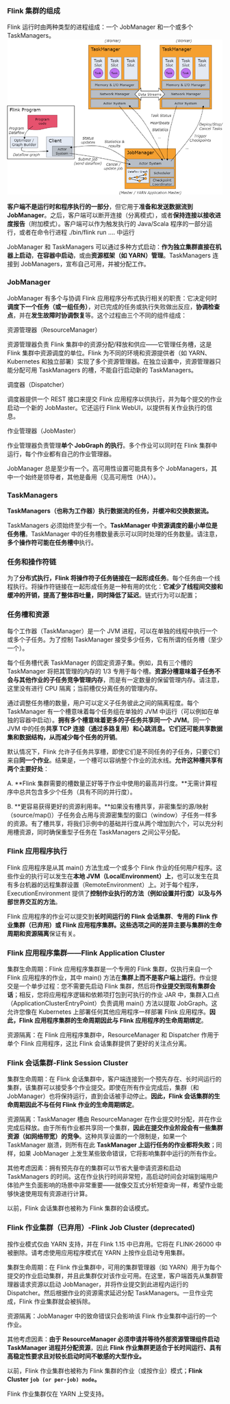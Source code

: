 ### Flink 集群的组成

Flink 运行时由两种类型的进程组成：一个 JobManager 和一个或多个 TaskManagers。
<img src="article/flink/picture/Flink完整架构.png" alt="图片alt" title="Flink完整架构">

**客户端不是运行时和程序执行的一部分**，但它用于**准备和发送数据流到 JobManager**。之后，客户端可以断开连接（分离模式），或者**保持连接以接收进度报告**（附加模式）。客户端可以作为触发执行的 Java/Scala 程序的一部分运行，或者在命令行进程 ./bin/flink run .... 中运行

JobManager 和 TaskManagers 可以通过多种方式启动：**作为独立集群直接在机器上启动**，**在容器中启动**，或由**资源框架（如 YARN）管理**。TaskManagers 连接到 JobManagers，宣布自己可用，并被分配工作。

### JobManager 

JobManager 有多个与协调 Flink 应用程序分布式执行相关的职责：它决定何时**调度下一个任务（或一组任务）**，对已完成的任务或执行失败做出反应，**协调检查点**，并在**发生故障时协调恢复**等。这个过程由三个不同的组件组成：

资源管理器（ResourceManager）

资源管理器负责 Flink 集群中的资源分配/释放和供应——它管理任务槽，这是 Flink 集群中资源调度的单位。Flink 为不同的环境和资源提供者（如 YARN、Kubernetes 和独立部署）实现了多个资源管理器。在独立设置中，资源管理器只能分配可用 TaskManagers 的槽，不能自行启动新的 TaskManagers。

调度器（Dispatcher）

调度器提供一个 REST 接口来提交 Flink 应用程序以供执行，并为每个提交的作业启动一个新的 JobMaster。它还运行 Flink WebUI，以提供有关作业执行的信息。

作业管理器（JobMaster）

作业管理器负责管理**单个 JobGraph 的执行**。多个作业可以同时在 Flink 集群中运行，每个作业都有自己的作业管理器。

JobManager 总是至少有一个。高可用性设置可能具有多个 JobManagers，其中一个始终是领导者，其他是备用（见高可用性（HA））。

### TaskManagers 

**TaskManagers（也称为工作器）执行数据流的任务，并缓冲和交换数据流。**

TaskManagers 必须始终至少有一个。**TaskManager 中资源调度的最小单位是任务槽**。TaskManager 中的任务槽数量表示可以同时处理的任务数量。请注意，**多个操作符可能在任务槽中**执行。

### 任务和操作符链

为了**分布式执行，Flink 将操作符子任务链接在一起形成任务**。每个任务由一个线程执行。将操作符链接在一起形成任务是一种有用的优化：**它减少了线程间交接和缓冲的开销，提高了整体吞吐量，同时降低了延迟**。链式行为可以配置；

### 任务槽和资源

每个工作器（TaskManager）是一个 JVM 进程，可以在单独的线程中执行一个或多个子任务。为了控制 TaskManager 接受多少任务，它有所谓的任务槽（至少一个）。

每个任务槽代表 TaskManager 的固定资源子集。例如，具有三个槽的 TaskManager 将把其管理的内存的 1/3 专用于每个槽。**资源分槽意味着子任务不会与其他作业的子任务竞争管理内存**，而是有一定数量的保留管理内存。请注意，这里没有进行 CPU 隔离；当前槽仅分离任务的管理内存。

通过调整任务槽的数量，用户可以定义子任务彼此之间的隔离程度。每个 TaskManager 有一个槽意味着每个任务组在单独的 JVM 中运行（可以例如在单独的容器中启动）。**拥有多个槽意味着更多的子任务共享同一个 JVM**。同一个 JVM 中的任务**共享 TCP 连接（通过多路复用）和心跳消息。它们还可能共享数据集和数据结构，从而减少每个任务的开销**。



默认情况下，Flink 允许子任务共享槽，即使它们是不同任务的子任务，只要它们来自**同一个作业**。结果是，一个槽可以容纳整个作业的流水线。**允许这种槽共享有两个主要好处**：

A. **Flink 集群需要的槽数量正好等于作业中使用的最高并行度。**无需计算程序中总共包含多少个任务（具有不同的并行度）。

B. **更容易获得更好的资源利用率。**如果没有槽共享，非密集型的源/映射（source/map()）子任务会占用与资源密集型的窗口（window）子任务一样多的资源。有了槽共享，将我们示例中的基础并行度从两个增加到六个，可以充分利用槽资源，同时确保重型子任务在 TaskManagers 之间公平分配。

### Flink 应用程序执行 

Flink 应用程序是从其 main() 方法生成一个或多个 Flink 作业的任何用户程序。这些作业的执行可以发生在**本地 JVM（LocalEnvironment）上**，也可以发生在具有多台机器的远程集群设置（RemoteEnvironment）上。对于每个程序，ExecutionEnvironment 提供了**控制作业执行的方法（例如设置并行度）以及与外部世界交互的方法**。

Flink 应用程序的作业可以提交到**长时间运行的 Flink 会话集群**、**专用的 Flink 作业集群（已弃用）**或 **Flink 应用程序集群**。这些选项之间的差异主要与**集群的生命周期和资源隔离**保证有关。

### Flink 应用程序集群——Flink Application Cluster

集群生命周期：Flink 应用程序集群是一个专用的 Flink 集群，仅执行来自一个 Flink 应用程序的作业，其中 main() 方法在**集群上而不是客户端上运行**。作业提交是一个单步过程：您不需要先启动 Flink 集群，然后将**作业提交到现有集群会话**；相反，您将应用程序逻辑和依赖项打包到可执行的作业 JAR 中，集群入口点（ApplicationClusterEntryPoint）负责调用 main() 方法以提取 JobGraph。这允许您像在 Kubernetes 上部署任何其他应用程序一样部署 Flink 应用程序。**因此，Flink 应用程序集群的生命周期因此与 Flink 应用程序的生命周期绑定**。

资源隔离：在 Flink 应用程序集群中，ResourceManager 和 Dispatcher 作用于单个 Flink 应用程序，这比 Flink 会话集群提供了更好的关注点分离。



### Flink 会话集群-Flink Session Cluster

集群生命周期：在 Flink 会话集群中，客户端连接到一个预先存在、长时间运行的集群，该集群可以接受多个作业提交。即使在所有作业完成后，集群（和 JobManager）也将保持运行，直到会话被手动停止。**因此，Flink 会话集群的生命周期因此不与任何 Flink 作业的生命周期绑定**。

资源隔离：TaskManager 槽由 ResourceManager 在作业提交时分配，并在作业完成后释放。由于所有作业都共享同一个集群，**因此在提交作业阶段会有一些集群资源（如网络带宽）的竞争**。这种共享设置的一个限制是，如果一个 TaskManager 崩溃，则所有在此 **TaskManager 上运行任务的作业都将失败**；同样，如果 JobManager 上发生某些致命错误，它将影响集群中运行的所有作业。

其他考虑因素：拥有预先存在的集群可以节省大量申请资源和启动 TaskManagers 的时间。这在作业执行时间非常短，高启动时间会对端到端用户体验产生负面影响的场景中非常重要——就像交互式分析短查询一样，希望作业能够快速使用现有资源进行计算。

以前，Flink 会话集群也被称为 Flink 集群的会话模式。

### Flink 作业集群（已弃用）-Flink Job Cluster (deprecated) 

按作业模式仅由 YARN 支持，并在 Flink 1.15 中已弃用。它将在 FLINK-26000 中被删除。请考虑使用应用程序模式在 YARN 上按作业启动专用集群。

集群生命周期：在 Flink 作业集群中，可用的集群管理器（如 YARN）用于为每个提交的作业启动集群，并且此集群仅对该作业可用。在这里，客户端首先从集群管理器请求资源以启动 JobManager，并将作业提交到此进程内运行的 Dispatcher。然后根据作业的资源需求延迟分配 TaskManagers。一旦作业完成，Flink 作业集群就会被拆除。

资源隔离：JobManager 中的致命错误只会影响该 Flink 作业集群中运行的一个作业。

其他考虑因素：**由于 ResourceManager 必须申请并等待外部资源管理组件启动 TaskManager 进程并分配资源**，因此 **Flink 作业集群更适合于长时间运行、具有高稳定性要求且对较长启动时间不敏感的大型作业。**

以前，Flink 作业集群也被称为 Flink 集群的作业（或按作业）模式；**Flink Cluster `job (or per-job) mode`。**

 Flink 作业集群仅在 YARN 上受支持。
